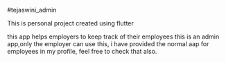 #tejaswini_admin

This is personal project created using flutter

this app helps employers to keep track of their employees 
this is an admin app,only the employer can use this, i have provided the normal aap for employees in my profile, feel free to check that also.
